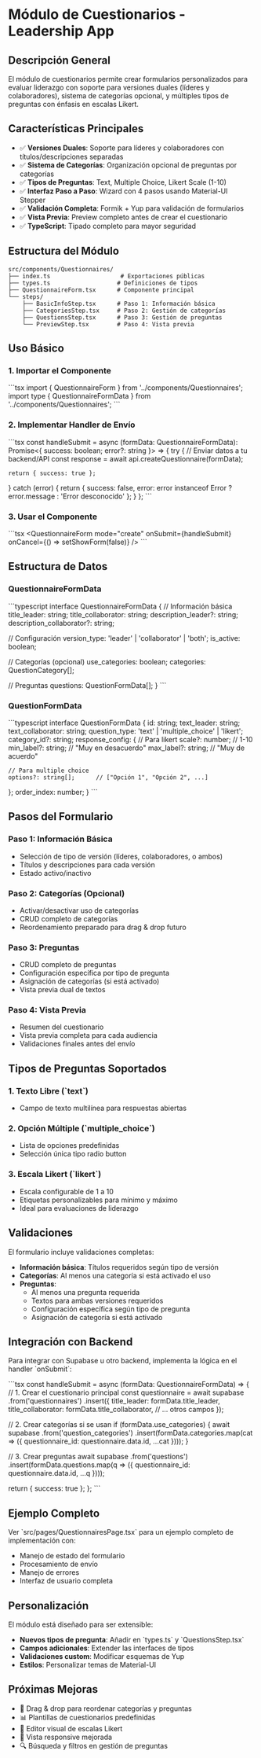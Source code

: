# Módulo de Cuestionarios - Leadership App

## Descripción General

El módulo de cuestionarios permite crear formularios personalizados para evaluar liderazgo con soporte para versiones duales (líderes y colaboradores), sistema de categorías opcional, y múltiples tipos de preguntas con énfasis en escalas Likert.

## Características Principales

- ✅ **Versiones Duales**: Soporte para líderes y colaboradores con títulos/descripciones separadas
- ✅ **Sistema de Categorías**: Organización opcional de preguntas por categorías
- ✅ **Tipos de Preguntas**: Text, Multiple Choice, Likert Scale (1-10)
- ✅ **Interfaz Paso a Paso**: Wizard con 4 pasos usando Material-UI Stepper
- ✅ **Validación Completa**: Formik + Yup para validación de formularios
- ✅ **Vista Previa**: Preview completo antes de crear el cuestionario
- ✅ **TypeScript**: Tipado completo para mayor seguridad

## Estructura del Módulo

```
src/components/Questionnaires/
├── index.ts                    # Exportaciones públicas
├── types.ts                   # Definiciones de tipos
├── QuestionnaireForm.tsx      # Componente principal
└── steps/
    ├── BasicInfoStep.tsx      # Paso 1: Información básica
    ├── CategoriesStep.tsx     # Paso 2: Gestión de categorías
    ├── QuestionsStep.tsx      # Paso 3: Gestión de preguntas
    └── PreviewStep.tsx        # Paso 4: Vista previa
```

## Uso Básico

### 1. Importar el Componente

\`\`\`tsx
import { QuestionnaireForm } from '../components/Questionnaires';
import type { QuestionnaireFormData } from '../components/Questionnaires';
\`\`\`

### 2. Implementar Handler de Envío

\`\`\`tsx
const handleSubmit = async (formData: QuestionnaireFormData): Promise<{ success: boolean; error?: string }> => {
  try {
    // Enviar datos a tu backend/API
    const response = await api.createQuestionnaire(formData);
    
    return { success: true };
  } catch (error) {
    return { 
      success: false, 
      error: error instanceof Error ? error.message : 'Error desconocido' 
    };
  }
};
\`\`\`

### 3. Usar el Componente

\`\`\`tsx
<QuestionnaireForm
  mode="create"
  onSubmit={handleSubmit}
  onCancel={() => setShowForm(false)}
/>
\`\`\`

## Estructura de Datos

### QuestionnaireFormData

\`\`\`typescript
interface QuestionnaireFormData {
  // Información básica
  title_leader: string;
  title_collaborator: string;
  description_leader?: string;
  description_collaborator?: string;
  
  // Configuración
  version_type: 'leader' | 'collaborator' | 'both';
  is_active: boolean;
  
  // Categorías (opcional)
  use_categories: boolean;
  categories: QuestionCategory[];
  
  // Preguntas
  questions: QuestionFormData[];
}
\`\`\`

### QuestionFormData

\`\`\`typescript
interface QuestionFormData {
  id: string;
  text_leader: string;
  text_collaborator: string;
  question_type: 'text' | 'multiple_choice' | 'likert';
  category_id?: string;
  response_config: {
    // Para likert
    scale?: number;          // 1-10
    min_label?: string;      // "Muy en desacuerdo"
    max_label?: string;      // "Muy de acuerdo"
    
    // Para multiple choice
    options?: string[];      // ["Opción 1", "Opción 2", ...]
  };
  order_index: number;
}
\`\`\`

## Pasos del Formulario

### Paso 1: Información Básica
- Selección de tipo de versión (líderes, colaboradores, o ambos)
- Títulos y descripciones para cada versión
- Estado activo/inactivo

### Paso 2: Categorías (Opcional)
- Activar/desactivar uso de categorías
- CRUD completo de categorías
- Reordenamiento preparado para drag & drop futuro

### Paso 3: Preguntas
- CRUD completo de preguntas
- Configuración específica por tipo de pregunta
- Asignación de categorías (si está activado)
- Vista previa dual de textos

### Paso 4: Vista Previa
- Resumen del cuestionario
- Vista previa completa para cada audiencia
- Validaciones finales antes del envío

## Tipos de Preguntas Soportados

### 1. Texto Libre (\`text\`)
- Campo de texto multilínea para respuestas abiertas

### 2. Opción Múltiple (\`multiple_choice\`)
- Lista de opciones predefinidas
- Selección única tipo radio button

### 3. Escala Likert (\`likert\`)
- Escala configurable de 1 a 10
- Etiquetas personalizables para mínimo y máximo
- Ideal para evaluaciones de liderazgo

## Validaciones

El formulario incluye validaciones completas:

- **Información básica**: Títulos requeridos según tipo de versión
- **Categorías**: Al menos una categoría si está activado el uso
- **Preguntas**: 
  - Al menos una pregunta requerida
  - Textos para ambas versiones requeridos
  - Configuración específica según tipo de pregunta
  - Asignación de categoría si está activado

## Integración con Backend

Para integrar con Supabase u otro backend, implementa la lógica en el handler \`onSubmit\`:

\`\`\`tsx
const handleSubmit = async (formData: QuestionnaireFormData) => {
  // 1. Crear el cuestionario principal
  const questionnaire = await supabase
    .from('questionnaires')
    .insert({
      title_leader: formData.title_leader,
      title_collaborator: formData.title_collaborator,
      // ... otros campos
    });

  // 2. Crear categorías si se usan
  if (formData.use_categories) {
    await supabase
      .from('question_categories')
      .insert(formData.categories.map(cat => ({
        questionnaire_id: questionnaire.data.id,
        ...cat
      })));
  }

  // 3. Crear preguntas
  await supabase
    .from('questions')
    .insert(formData.questions.map(q => ({
      questionnaire_id: questionnaire.data.id,
      ...q
    })));

  return { success: true };
};
\`\`\`

## Ejemplo Completo

Ver \`src/pages/QuestionnairesPage.tsx\` para un ejemplo completo de implementación con:
- Manejo de estado del formulario
- Procesamiento de envío
- Manejo de errores
- Interfaz de usuario completa

## Personalización

El módulo está diseñado para ser extensible:

- **Nuevos tipos de pregunta**: Añadir en \`types.ts\` y \`QuestionsStep.tsx\`
- **Campos adicionales**: Extender las interfaces de tipos
- **Validaciones custom**: Modificar esquemas de Yup
- **Estilos**: Personalizar temas de Material-UI

## Próximas Mejoras

- 🔄 Drag & drop para reordenar categorías y preguntas
- 📊 Plantillas de cuestionarios predefinidas
- 🎨 Editor visual de escalas Likert
- 📱 Vista responsive mejorada
- 🔍 Búsqueda y filtros en gestión de preguntas